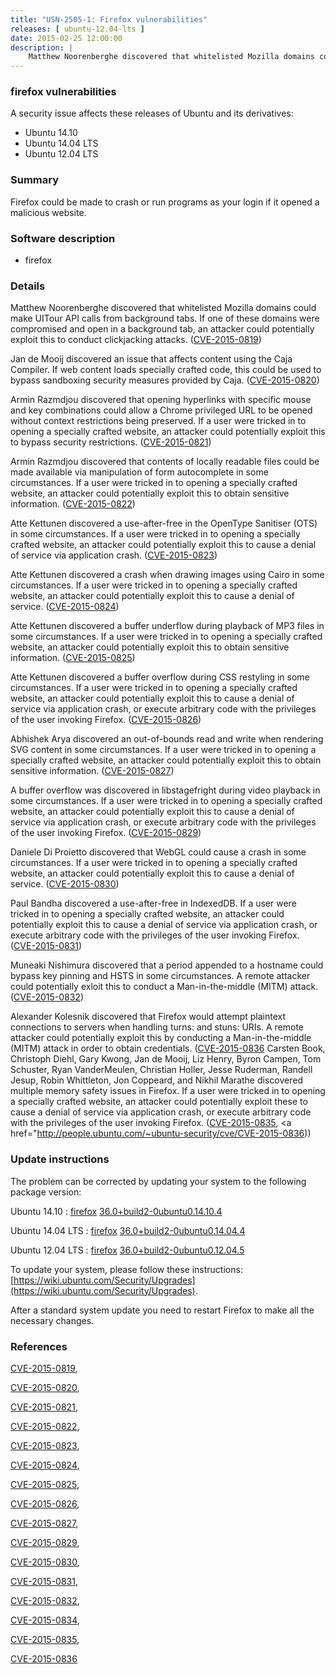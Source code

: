 ```yaml
---
title: "USN-2505-1: Firefox vulnerabilities"
releases: [ ubuntu-12.04-lts ]
date: 2015-02-25 12:00:00
description: |
    Matthew Noorenberghe discovered that whitelisted Mozilla domains could make UITour API calls from background tabs. If one of these domains were compromised and open in a background tab, an attacker could potentially exploit this to conduct clickjacking attacks. ([CVE-2015-0819](http://people.ubuntu.com/~ubuntu-security/cve/CVE-2015-0819))
--- 
```

 
### firefox vulnerabilities

A security issue affects these releases of Ubuntu and its derivatives:

* Ubuntu 14.10
* Ubuntu 14.04 LTS
* Ubuntu 12.04 LTS

### Summary

Firefox could be made to crash or run programs as your login if it opened a malicious website.

### Software description

* firefox 

### Details

Matthew Noorenberghe discovered that whitelisted Mozilla domains could make UITour API calls from background tabs. If one of these domains were compromised and open in a background tab, an attacker could potentially exploit this to conduct clickjacking attacks. ([CVE-2015-0819](http://people.ubuntu.com/~ubuntu-security/cve/CVE-2015-0819))

Jan de Mooij discovered an issue that affects content using the Caja Compiler. If web content loads specially crafted code, this could be used to bypass sandboxing security measures provided by Caja. ([CVE-2015-0820](http://people.ubuntu.com/~ubuntu-security/cve/CVE-2015-0820))

Armin Razmdjou discovered that opening hyperlinks with specific mouse and key combinations could allow a Chrome privileged URL to be opened without context restrictions being preserved. If a user were tricked in to opening a specially crafted website, an attacker could potentially exploit this to bypass security restrictions. ([CVE-2015-0821](http://people.ubuntu.com/~ubuntu-security/cve/CVE-2015-0821))

Armin Razmdjou discovered that contents of locally readable files could be made available via manipulation of form autocomplete in some circumstances. If a user were tricked in to opening a specially crafted website, an attacker could potentially exploit this to obtain sensitive information. ([CVE-2015-0822](http://people.ubuntu.com/~ubuntu-security/cve/CVE-2015-0822))

Atte Kettunen discovered a use-after-free in the OpenType Sanitiser (OTS) in some circumstances. If a user were tricked in to opening a specially crafted website, an attacker could potentially exploit this to cause a denial of service via application crash. ([CVE-2015-0823](http://people.ubuntu.com/~ubuntu-security/cve/CVE-2015-0823))

Atte Kettunen discovered a crash when drawing images using Cairo in some circumstances. If a user were tricked in to opening a specially crafted website, an attacker could potentially exploit this to cause a denial of service. ([CVE-2015-0824](http://people.ubuntu.com/~ubuntu-security/cve/CVE-2015-0824))

Atte Kettunen discovered a buffer underflow during playback of MP3 files in some circumstances. If a user were tricked in to opening a specially crafted website, an attacker could potentially exploit this to obtain sensitive information. ([CVE-2015-0825](http://people.ubuntu.com/~ubuntu-security/cve/CVE-2015-0825))

Atte Kettunen discovered a buffer overflow during CSS restyling in some circumstances. If a user were tricked in to opening a specially crafted website, an attacker could potentially exploit this to cause a denial of service via application crash, or execute arbitrary code with the privileges of the user invoking Firefox. ([CVE-2015-0826](http://people.ubuntu.com/~ubuntu-security/cve/CVE-2015-0826))

Abhishek Arya discovered an out-of-bounds read and write when rendering SVG content in some circumstances. If a user were tricked in to opening a specially crafted website, an attacker could potentially exploit this to obtain sensitive information. ([CVE-2015-0827](http://people.ubuntu.com/~ubuntu-security/cve/CVE-2015-0827))

A buffer overflow was discovered in libstagefright during video playback in some circumstances. If a user were tricked in to opening a specially crafted website, an attacker could potentially exploit this to cause a denial of service via application crash, or execute arbitrary code with the privileges of the user invoking Firefox. ([CVE-2015-0829](http://people.ubuntu.com/~ubuntu-security/cve/CVE-2015-0829))

Daniele Di Proietto discovered that WebGL could cause a crash in some circumstances. If a user were tricked in to opening a specially crafted website, an attacker could potentially exploit this to cause a denial of service. ([CVE-2015-0830](http://people.ubuntu.com/~ubuntu-security/cve/CVE-2015-0830))

Paul Bandha discovered a use-after-free in IndexedDB. If a user were tricked in to opening a specially crafted website, an attacker could potentially exploit this to cause a denial of service via application crash, or execute arbitrary code with the privileges of the user invoking Firefox. ([CVE-2015-0831](http://people.ubuntu.com/~ubuntu-security/cve/CVE-2015-0831))

Muneaki Nishimura discovered that a period appended to a hostname could bypass key pinning and HSTS in some circumstances. A remote attacker could potentially exloit this to conduct a Man-in-the-middle (MITM) attack. ([CVE-2015-0832](http://people.ubuntu.com/~ubuntu-security/cve/CVE-2015-0832))

Alexander Kolesnik discovered that Firefox would attempt plaintext connections to servers when handling turns: and stuns: URIs. A remote attacker could potentially exploit this by conducting a Man-in-the-middle (MITM) attack in order to obtain credentials. ([CVE-2015-0836](http://people.ubuntu.com/~ubuntu-security/cve/CVE-2015-0834">CVE-2015-0834</a>) Carsten Book, Christoph Diehl, Gary Kwong, Jan de Mooij, Liz Henry, Byron Campen, Tom Schuster, Ryan VanderMeulen, Christian Holler, Jesse Ruderman, Randell Jesup, Robin Whittleton, Jon Coppeard, and Nikhil Marathe discovered multiple memory safety issues in Firefox. If a user were tricked in to opening a specially crafted website, an attacker could potentially exploit these to cause a denial of service via application crash, or execute arbitrary code with the privileges of the user invoking Firefox. (<a href="http://people.ubuntu.com/~ubuntu-security/cve/CVE-2015-0835">CVE-2015-0835</a>, <a href="http://people.ubuntu.com/~ubuntu-security/cve/CVE-2015-0836)) 

### Update instructions

The problem can be corrected by updating your system to the following package version:

Ubuntu 14.10
 : [firefox](https://launchpad.net/ubuntu/+source/firefox) <span> [36.0+build2-0ubuntu0.14.10.4](https://launchpad.net/ubuntu/+source/firefox/36.0+build2-0ubuntu0.14.10.4) </span> 

Ubuntu 14.04 LTS
 : [firefox](https://launchpad.net/ubuntu/+source/firefox) <span> [36.0+build2-0ubuntu0.14.04.4](https://launchpad.net/ubuntu/+source/firefox/36.0+build2-0ubuntu0.14.04.4) </span> 

Ubuntu 12.04 LTS
 : [firefox](https://launchpad.net/ubuntu/+source/firefox) <span> [36.0+build2-0ubuntu0.12.04.5](https://launchpad.net/ubuntu/+source/firefox/36.0+build2-0ubuntu0.12.04.5) </span> 

To update your system, please follow these instructions: [https://wiki.ubuntu.com/Security/Upgrades](https://wiki.ubuntu.com/Security/Upgrades).

After a standard system update you need to restart Firefox to make all the necessary changes. 

### References

 [CVE-2015-0819](http://people.ubuntu.com/~ubuntu-security/cve/CVE-2015-0819), 

 [CVE-2015-0820](http://people.ubuntu.com/~ubuntu-security/cve/CVE-2015-0820), 

 [CVE-2015-0821](http://people.ubuntu.com/~ubuntu-security/cve/CVE-2015-0821), 

 [CVE-2015-0822](http://people.ubuntu.com/~ubuntu-security/cve/CVE-2015-0822), 

 [CVE-2015-0823](http://people.ubuntu.com/~ubuntu-security/cve/CVE-2015-0823), 

 [CVE-2015-0824](http://people.ubuntu.com/~ubuntu-security/cve/CVE-2015-0824), 

 [CVE-2015-0825](http://people.ubuntu.com/~ubuntu-security/cve/CVE-2015-0825), 

 [CVE-2015-0826](http://people.ubuntu.com/~ubuntu-security/cve/CVE-2015-0826), 

 [CVE-2015-0827](http://people.ubuntu.com/~ubuntu-security/cve/CVE-2015-0827), 

 [CVE-2015-0829](http://people.ubuntu.com/~ubuntu-security/cve/CVE-2015-0829), 

 [CVE-2015-0830](http://people.ubuntu.com/~ubuntu-security/cve/CVE-2015-0830), 

 [CVE-2015-0831](http://people.ubuntu.com/~ubuntu-security/cve/CVE-2015-0831), 

 [CVE-2015-0832](http://people.ubuntu.com/~ubuntu-security/cve/CVE-2015-0832), 

 [CVE-2015-0834](http://people.ubuntu.com/~ubuntu-security/cve/CVE-2015-0834), 

 [CVE-2015-0835](http://people.ubuntu.com/~ubuntu-security/cve/CVE-2015-0835), 

 [CVE-2015-0836](http://people.ubuntu.com/~ubuntu-security/cve/CVE-2015-0836)
 
